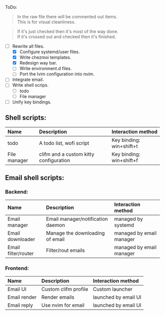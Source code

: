   ToDo:

> In the raw file there will be commented out items.<br>
> This is for visual cleanliness.
 
<!-- * [X] ~~Refactor lvim configuration file.~~ -->
<!-- * [X] ~~Refactor kitty configuration file.~~ -->
<!-- * [X] ~~Refactor sway configuration file.~~ -->
<!-- * [X] ~~Fix waybar.~~ -->
<!-- * [X] ~~Fix wofi.~~ -->
<!-- * [X] ~~Setup notification daemon.~~ -->

> If it's just checked then it's most of the way done.<br>
> If it's crossed out and checked then it's finished.

* [ ] Rewrite all files.
    * [X] Configure systemd/user files.
    * [X] Write chezmoi templates.
    * [X] Redesign way bar.
    * [ ] Write environment.d files.
    * [ ] Port the lvim configuration into nvim.
* [ ] Integrate email.
* [ ] Write shell scrips.
    * [ ] todo
    * [ ] File manager
* [ ] Unify key bindings.

## Shell scripts:

| Name         | Description                             | Interaction method       |
|:-------------|:----------------------------------------|:-------------------------|
| todo         | A todo list, wofi script                | Key binding: win+shift+t |
| File manager | clifm and a custom kitty configuration  | Key binding: win+shift+f |

## Email shell scripts:

### Backend:

| Name                | Description                       | Interaction method       |
|:--------------------|:----------------------------------|:-------------------------|
| Email manager       | Email manager/notification daemon | managed by systemd       |
| Email downloader    | Manage the downloading of email   | managed by email manager |
| Email filter/router | Filter/rout emails                | managed by email manager |

### Frontend:

| Name         | Description                 | Interaction method   |
|:-------------|:----------------------------|:---------------------|
| Email UI     | Custom clifm profile        | Custom launcher      |
| Email render | Render emails               | launched by email UI |
| Email reply  | Use nvim for email          | launched by email UI |
